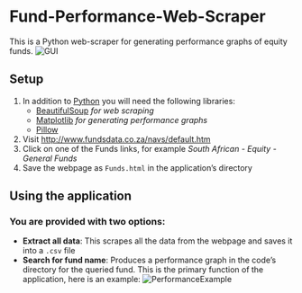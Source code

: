 # Fund-Performance-Web-Scraper
This is a Python web-scraper for generating performance graphs of equity funds.
<img alt="GUI" src="https://i.imgur.com/5P9EeSY.png"></img>

## Setup 
1. In addition to [Python]( https://www.python.org/downloads/) you will need the following libraries:
	- [BeautifulSoup](https://pypi.org/project/beautifulsoup4/) _for web scraping_
	- [Matplotlib](https://pypi.org/project/matplotlib/) _for generating performance graphs_
	- [Pillow](https://pypi.org/project/Pillow/)
2. Visit http://www.fundsdata.co.za/navs/default.htm 
3. Click on one of the Funds links, for example _South African - Equity - General Funds_
4. Save the webpage as ```Funds.html``` in the application’s directory 

## Using the application  
### You are provided with two options:
- **Extract all data**:  This scrapes all the data from the webpage and saves it into a ```.csv``` file
- **Search for fund name**: Produces a performance graph in the code’s directory for the queried fund. This is the primary function of the application, here is an example:
<img alt="PerformanceExample" src=" https://i.imgur.com/MfLGjpV.jpg "></img>
